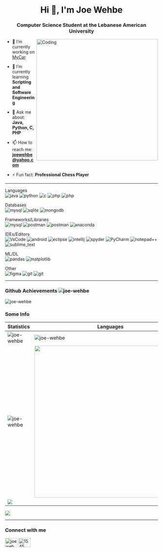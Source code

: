 <h1 align="center">Hi 👋, I'm Joe Wehbe</h1>
<h3 align="center">Computer Science Student at the Lebanese American University</h3>

<img align="right" alt="Coding" width="400" src = "https://www.adspltech.net/assets/images/App%20development%20ADSPL.gif">

- 🔭 I’m currently working on [MyCar](https://github.com/Joe-Wehbe/MyCar)

- 🌱 I’m currently learning **Scripting and Software Engineering**

- 💬 Ask me about: **Java, Python, C, PHP**

- 📫 How to reach me: **joewehbe@yahoo.com**

- ⚡ Fun fact: **Professional Chess Player**

***
  
  <p align="left">
   Languages <br>
   <a target="_blank" rel="noreferrer"> <img src="https://img.shields.io/badge/java-%23ED8B00.svg?style=for-the-badge&logo=java&logoColor=white" alt="java"/> </a> 
   <a target="_blank" rel="noreferrer"> <img src="https://img.shields.io/badge/python-3670A0?style=for-the-badge&logo=python&logoColor=ffdd54" alt="python"/> </a>
   <a target="_blank" rel="noreferrer"> <img src="https://img.shields.io/badge/C-00599C?style=for-the-badge&logo=c&logoColor=white" alt="c"/> </a>
   <a target="_blank" rel="noreferrer"> <img src="https://img.shields.io/badge/PHP-777BB4?style=for-the-badge&logo=php&logoColor=white" alt="php"/> </a> 
   <a target="_blank" rel="noreferrer"> <img src="https://img.shields.io/badge/markdown-%23000000.svg?style=for-the-badge&logo=markdown&logoColor=white" alt="php"/ </a></p>
  
  <p align="left">
  Databases <br>
  <a target="_blank" rel="noreferrer"> <img src="https://img.shields.io/badge/MySQL-005C84?style=for-the-badge&logo=mysql&logoColor=white" alt="mysql"/> </a>  
  <a target="_blank" rel="noreferrer"> <img src="https://img.shields.io/badge/SQLite-07405E?style=for-the-badge&logo=sqlite&logoColor=white" alt="sqlite"/> </a>  
  <a target="_blank" rel="noreferrer"> <img src="https://img.shields.io/badge/MongoDB-4EA94B?style=for-the-badge&logo=mongodb&logoColor=white" alt="mongodb"/> </a> </p>
  
  <p align="left">
    Frameworks/Libraries <br>
   <a target="_blank" rel="noreferrer"> <img src="https://img.shields.io/badge/jupyter-%23FA0F00.svg?style=for-the-badge&logo=jupyter&logoColor=white" alt="mysql"/> </a>
   <a target="_blank" rel="noreferrer"> <img src="https://img.shields.io/badge/Postman-FF6C37?style=for-the-badge&logo=Postman&logoColor=white" alt="postman"/> </a>
   <a target="_blank" rel="noreferrer"> <img src="https://img.shields.io/badge/Xampp-F37623?style=for-the-badge&logo=xampp&logoColor=white" alt="postman"/> </a>
   <a target="_blank" rel="noreferrer"> <img src="https://img.shields.io/badge/Anaconda-%2344A833.svg?style=for-the-badge&logo=anaconda&logoColor=white" alt="anaconda"/> </a></p>
  
  <p align="left">
    IDEs/Editors <br>
  <a target="_blank" rel="noreferrer"> <img src="https://img.shields.io/badge/VSCode-0078D4?style=for-the-badge&logo=visual%20studio%20code&logoColor=white" alt="VsCode"/> </a>
  <a target="_blank" rel="noreferrer"> <img src="https://img.shields.io/badge/Android_Studio-3DDC84?style=for-the-badge&logo=android-studio&logoColor=white" alt="android"/> </a>
  <antarget="_blank" rel="noreferrer"> <img src="https://img.shields.io/badge/Eclipse-2C2255?style=for-the-badge&logo=eclipse&logoColor=white" alt="eclipse"/> </a>
  <a target="_blank" rel="noreferrer"> <img src="https://img.shields.io/badge/IntelliJ_IDEA-000000.svg?style=for-the-badge&logo=intellij-idea&logoColor=white" alt="intellij"/> </a>
  <a target="_blank" rel="noreferrer"> <img src="https://img.shields.io/badge/Spyder-838485?style=for-the-badge&logo=spyder%20ide&logoColor=maroon" alt="spyder"/> </a>
  <a target="_blank" rel="noreferrer"> <img src="https://img.shields.io/badge/PyCharm-000000.svg?&style=for-the-badge&logo=PyCharm&logoColor=white" alt="PyCharm"/> </a>
   <a target="_blank" rel="noreferrer"> <img src="https://img.shields.io/badge/Notepad++-90E59A.svg?style=for-the-badge&logo=notepad%2B%2B&logoColor=black" alt="notepad++"/> </a>
   <a target="_blank" rel="noreferrer"> <img src="https://img.shields.io/badge/sublime_text-%23575757.svg?style=for-the-badge&logo=sublime-text&logoColor=important" alt="sublime_text"/> </a> 
   
  <p align="left">
  ML/DL <br>
  <a target="_blank" rel="noreferrer"> <img src="https://img.shields.io/badge/pandas-%23150458.svg?style=for-the-badge&logo=pandas&logoColor=white" alt="pandas"/> </a> 
  <a target="_blank" rel="noreferrer"> <img src="https://img.shields.io/badge/Matplotlib-%23ffffff.svg?style=for-the-badge&logo=Matplotlib&logoColor=black" alt="matplotlib"/> </a> 
    
  <p align="left">
  Other <br>    
  <a target="_blank" rel="noreferrer"> <img src="https://img.shields.io/badge/Figma-F24E1E?style=for-the-badge&logo=figma&logoColor=white" alt="figma"/> </a>   
  <a target="_blank" rel="noreferrer"> <img src="https://img.shields.io/badge/GIT-E44C30?style=for-the-badge&logo=git&logoColor=white" alt="git"/> </a> 
  <a target="_blank" rel="noreferrer"> <img src="https://img.shields.io/badge/github-%23121011.svg?style=for-the-badge&logo=github&logoColor=white" alt="git"/> </a></p>  
  
***

### Github Achievements <img src="https://komarev.com/ghpvc/?username=joe-wehbe&label=Profile%20views&color=0e75b6&style=flat" alt="joe-wehbe" />
<img src="https://github-profile-trophy.vercel.app/?username=joe-wehbe&theme=radical" alt="joe-wehbe" />

### Some Info
| Statistics | Languages |
| ---------- | --------- |
| <a><img align="center" src="https://github-readme-stats.vercel.app/api?username=joe-wehbe&show_icons=true&theme=radical&locale=en" alt="joe-wehbe"/></a> | <a><img align="center" src="https://github-readme-stats.vercel.app/api/top-langs?username=joe-wehbe&show_icons=true&exclude_repo=Joe-Wehbe,CineLeb&locale=en&layout=compact&theme=radical" alt="joe-wehbe" /> | 
| <a><img align="center" src="https://github-readme-streak-stats.herokuapp.com/?user=joe-wehbe&theme=radical" alt="joe-wehbe"/> | <a><img align="center" width="500" src="http://github-profile-summary-cards.vercel.app/api/cards/repos-per-language?username=joe-wehbe&theme=radical" /> |
| <a><img align="center" src="http://github-profile-summary-cards.vercel.app/api/cards/productive-time?username=joe-wehbe&theme=radical&utcOffset=8"/> |
<a><img align="center" src="http://github-profile-summary-cards.vercel.app/api/cards/most-commit-language?username=joe-wehbe&theme=radical" /> 

***

### Connect with me
<a href="https://www.linkedin.com/in/joe-wehbe-5739ba23a/" target="blank"><img align="center" src="https://raw.githubusercontent.com/rahuldkjain/github-profile-readme-generator/master/src/images/icons/Social/linked-in-alt.svg" alt="joe wehbe" height="30" width="40" /></a>
<a href="https://discord.gg/#1545" target="blank"><img align="center" src="https://raw.githubusercontent.com/rahuldkjain/github-profile-readme-generator/master/src/images/icons/Social/discord.svg" alt="1545" height="30" width="40" /></a>


